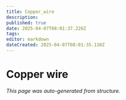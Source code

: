 ```yaml
---
title: Copper_wire
description: 
published: true
date: 2025-04-07T08:01:37.226Z
tags: 
editor: markdown
dateCreated: 2025-04-07T08:01:35.110Z
---
```


# Copper wire

*This page was auto-generated from structure.*